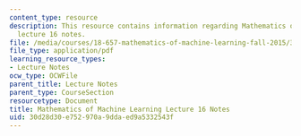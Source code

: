 ```yaml
---
content_type: resource
description: This resource contains information regarding Mathematics of machine learning
  lecture 16 notes.
file: /media/courses/18-657-mathematics-of-machine-learning-fall-2015/30d28d30e752970a9ddaed9a5332543f_MIT18_657F15_L16.pdf
file_type: application/pdf
learning_resource_types:
- Lecture Notes
ocw_type: OCWFile
parent_title: Lecture Notes
parent_type: CourseSection
resourcetype: Document
title: Mathematics of Machine Learning Lecture 16 Notes
uid: 30d28d30-e752-970a-9dda-ed9a5332543f
---
```

